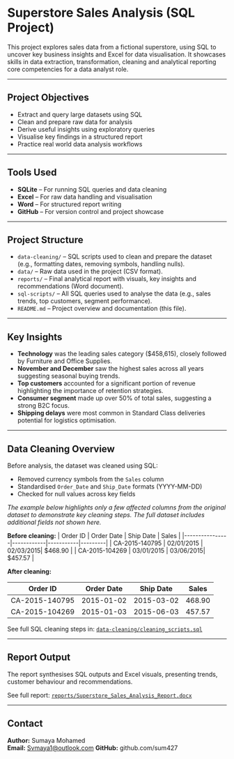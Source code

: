 # Superstore Sales Analysis (SQL Project)

This project explores sales data from a fictional superstore, using SQL to uncover key business insights and Excel for data visualisation. It showcases skills in data extraction, transformation, cleaning and analytical reporting core competencies for a data analyst role.

---

## Project Objectives

- Extract and query large datasets using SQL
- Clean and prepare raw data for analysis
- Derive useful insights using exploratory queries
- Visualise key findings in a structured report
- Practice real world data analysis workflows

---

## Tools Used

- **SQLite** – For running SQL queries and data cleaning
- **Excel** – For raw data handling and visualisation
- **Word** – For structured report writing
- **GitHub** – For version control and project showcase

---

## Project Structure

- `data-cleaning/` – SQL scripts used to clean and prepare the dataset (e.g., formatting dates, removing symbols, handling nulls).
- `data/` – Raw data used in the project (CSV format).
- `reports/` – Final analytical report with visuals, key insights and recommendations (Word document).
- `sql-scripts/` – All SQL queries used to analyse the data (e.g., sales trends, top customers, segment performance).
- `README.md` – Project overview and documentation (this file).

---

## Key Insights

- **Technology** was the leading sales category ($458,615), closely followed by Furniture and Office Supplies.
- **November and December** saw the highest sales across all years suggesting seasonal buying trends.
- **Top customers** accounted for a significant portion of revenue highlighting the importance of retention strategies.
- **Consumer segment** made up over 50% of total sales, suggesting a strong B2C focus.
- **Shipping delays** were most common in Standard Class deliveries potential for logistics optimisation.

---

## Data Cleaning Overview

Before analysis, the dataset was cleaned using SQL:
- Removed currency symbols from the `Sales` column
- Standardised `Order_Date` and `Ship_Date` formats (YYYY-MM-DD)
- Checked for null values across key fields

  
*The example below highlights only a few affected columns from the original dataset to demonstrate key cleaning steps. The full dataset includes additional fields not shown here.*

**Before cleaning:**
| Order ID       | Order Date | Ship Date | Sales   |
|----------------|------------|-----------|---------|
| CA-2015-140795 | 02/01/2015 | 02/03/2015| $468.90 |
| CA-2015-104269 | 03/01/2015 | 03/06/2015| $457.57 |

**After cleaning:**

| Order ID       | Order Date | Ship Date | Sales  |
|----------------|------------|-----------|--------|
| CA-2015-140795 | 2015-01-02 | 2015-03-02| 468.90 |
| CA-2015-104269 | 2015-01-03 | 2015-06-03| 457.57 |

See full SQL cleaning steps in: [`data-cleaning/cleaning_scripts.sql`](data-cleaning/cleaning_scripts.sql)

---

## Report Output

The report synthesises SQL outputs and Excel visuals, presenting trends, customer behaviour and recommendations.

See full report: [`reports/Superstore_Sales_Analysis_Report.docx`](reports/Superstore_Sales_Analysis_Report.docx)

---

## Contact

**Author:** Sumaya Mohamed  
**Email:** Svmaya1@outlook.com 
**GitHub:** github.com/sum427

